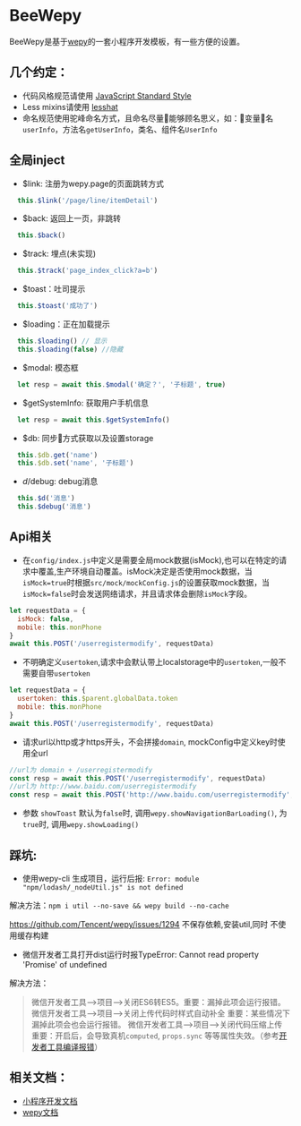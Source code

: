 # BeeWepy

BeeWepy是基于[wepy](https://github.com/Tencent/wepy)的一套小程序开发模板，有一些方便的设置。

## 几个约定：
- 代码风格规范请使用 [JavaScript Standard Style](https://github.com/feross/standard)
- Less mixins请使用 [lesshat](https://github.com/madebysource/lesshat#size)
- 命名规范使用驼峰命名方式，且命名尽量能够顾名思义，如：变量名`userInfo`，方法名`getUserInfo`，类名、组件名`UserInfo`

## 全局inject

- $link: 注册为wepy.page的页面跳转方式
```javascript
  this.$link('/page/line/itemDetail')
```

- $back: 返回上一页，非跳转
```javascript
  this.$back()
```

- $track: 埋点(未实现)
```javascript
  this.$track('page_index_click?a=b')
```

- $toast：吐司提示
```javascript
  this.$toast('成功了')
```

- $loading：正在加载提示
```javascript
  this.$loading() // 显示
  this.$loading(false) //隐藏
```

- $modal: 模态框
```javascript
  let resp = await this.$modal('确定？', '子标题', true)
```

- $getSystemInfo: 获取用户手机信息
```javascript
  let resp = await this.$getSystemInfo()
```

- $db: 同步方式获取以及设置storage
```javascript
  this.$db.get('name')
  this.$db.set('name', '子标题')
```

- $d/$debug: debug消息
```javascript
  this.$d('消息')
  this.$debug('消息')
```

## Api相关

- 在`config/index.js`中定义是需要全局mock数据(isMock),也可以在特定的请求中覆盖,生产环境自动覆盖。isMock决定是否使用mock数据，当`isMock=true`时根据`src/mock/mockConfig.js`的设置获取mock数据，当`isMock=false`时会发送网络请求，并且请求体会删除`isMock`字段。
```javascript
let requestData = {
  isMock: false,
  mobile: this.monPhone
}
await this.POST('/userregistermodify', requestData)
```

- 不明确定义`usertoken`,请求中会默认带上localstorage中的`usertoken`,一般不需要自带`usertoken`
```javascript
let requestData = {
  usertoken: this.$parent.globalData.token
  mobile: this.monPhone
}
await this.POST('/userregistermodify', requestData)
```

- 请求url以http或才https开头，不会拼接`domain`, mockConfig中定义key时使用全url
```javascript
//url为 domain + /userregistermodify
const resp = await this.POST('/userregistermodify', requestData)
//url为 http://www.baidu.com/userregistermodify
const resp = await this.POST('http://www.baidu.com/userregistermodify', requestData)
```

- 参数 `showToast`
默认为`false`时, 调用`wepy.showNavigationBarLoading()`, 为`true`时, 调用`wepy.showLoading()`

## 踩坑:

- 使用wepy-cli 生成项目，运行后报: `Error: module "npm/lodash/_nodeUtil.js" is not defined`

解决方法：`npm i util --no-save && wepy build --no-cache`

https://github.com/Tencent/wepy/issues/1294
不保存依赖,安装util,同时 不使用缓存构建

- 微信开发者工具打开dist运行时报TypeError: Cannot read property 'Promise' of undefined

解决方法：
> 微信开发者工具-->项目-->关闭ES6转ES5。重要：漏掉此项会运行报错。
微信开发者工具-->项目-->关闭上传代码时样式自动补全 重要：某些情况下漏掉此项会也会运行报错。
微信开发者工具-->项目-->关闭代码压缩上传 重要：开启后，会导致真机`computed`, `props.sync` 等等属性失效。（参考[开发者工具编译报错](https://github.com/Tencent/wepy/issues/273)）


## 相关文档：
- [小程序开发文档](https://developers.weixin.qq.com/miniprogram/dev/)
- [wepy文档](https://tencent.github.io/wepy/)
